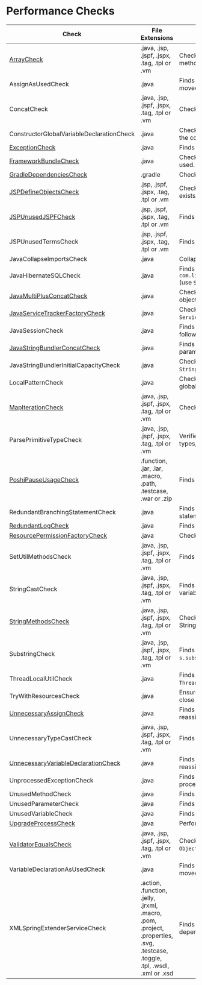 # Performance Checks

Check | File Extensions | Description
----- | --------------- | -----------
[ArrayCheck](check/array_check.markdown#arraycheck) | .java, .jsp, .jspf, .jspx, .tag, .tpl or .vm | Checks if performance can be improved by using different methods that can be used by collections. |
AssignAsUsedCheck | .java | Finds cases where an assign statement can be inlined or moved closer to where it is used. |
ConcatCheck | .java, .jsp, .jspf, .jspx, .tag, .tpl or .vm | Checks for correct use of `StringBundler.concat`. |
ConstructorGlobalVariableDeclarationCheck | .java | Checks that initial values of global variables are not set in the constructor. |
[ExceptionCheck](check/exception_check.markdown#exceptioncheck) | .java | Finds private methods that throw unnecessary exception. |
[FrameworkBundleCheck](check/framework_bundle_check.markdown#frameworkbundlecheck) | .java | Checks that `org.osgi.framework.Bundle.getHeaders()` is not used. |
[GradleDependenciesCheck](check/gradle_dependencies_check.markdown#gradledependenciescheck) | .gradle | Checks that modules are not depending on other modules. |
[JSPDefineObjectsCheck](check/jsp_define_objects_check.markdown#jspdefineobjectscheck) | .jsp, .jspf, .jspx, .tag, .tpl or .vm | Checks for unnecessary duplication of code that already exists in `defineObjects`. |
[JSPUnusedJSPFCheck](check/jsp_unused_jspf_check.markdown#jspunusedjspfcheck) | .jsp, .jspf, .jspx, .tag, .tpl or .vm | Finds `.jspf` files that are not used. |
JSPUnusedTermsCheck | .jsp, .jspf, .jspx, .tag, .tpl or .vm | Finds taglibs, variables and imports that are unused. |
JavaCollapseImportsCheck | .java | Collapses imports that use wildcard |
JavaHibernateSQLCheck | .java | Finds calls to `com.liferay.portal.kernel.dao.orm.Session.createSQLQuery` (use `Session.createSynchronizedSQLQuery` instead). |
[JavaMultiPlusConcatCheck](check/java_multi_plus_concat_check.markdown#javamultiplusconcatcheck) | .java | Checks that we do not concatenate more than 3 String objects. |
[JavaServiceTrackerFactoryCheck](check/java_service_tracker_factory_check.markdown#javaservicetrackerfactorycheck) | .java | Checks that there are no calls to deprecated method `ServiceTrackerFactory.open(java.lang.Class)`. |
JavaSessionCheck | .java | Finds unnecessary calls to `Session.flush()` (calls that are followed by `Session.clear()`). |
[JavaStringBundlerConcatCheck](check/java_string_bundler_concat_check.markdown#javastringbundlerconcatcheck) | .java | Finds calls to `StringBundler.concat` with less than 3 parameters. |
JavaStringBundlerInitialCapacityCheck | .java | Checks the initial capacity of new instances of `StringBundler`. |
LocalPatternCheck | .java | Checks that a `java.util.Pattern` variable is declared globally, so that it is initiated only once. |
[MapIterationCheck](check/map_iteration_check.markdown#mapiterationcheck) | .java, .jsp, .jspf, .jspx, .tag, .tpl or .vm | Checks that there are no unnecessary map iterations. |
ParsePrimitiveTypeCheck | .java, .jsp, .jspf, .jspx, .tag, .tpl or .vm | Verifies that `GetterUtil.parse*` is used to parse primitive types, when possible. |
[PoshiPauseUsageCheck](check/poshi_pause_usage_check.markdown#poshipauseusagecheck) | .function, .jar, .lar, .macro, .path, .testcase, .war or .zip | Finds missing comment with JIRA project when using `Pause`. |
RedundantBranchingStatementCheck | .java | Finds unnecessary branching (`break`, `continue` or `return`) statements. |
[RedundantLogCheck](check/redundant_log_check.markdown#redundantlogcheck) | .java | Finds unnecessary logs. |
[ResourcePermissionFactoryCheck](check/resource_permission_factory_check.markdown#resourcepermissionfactorycheck) | .java | Checks usage of `*ResourcePermissionFactory` classes. |
SetUtilMethodsCheck | .java, .jsp, .jspf, .jspx, .tag, .tpl or .vm | Finds cases of inefficient SetUtil operations. |
StringCastCheck | .java, .jsp, .jspf, .jspx, .tag, .tpl or .vm | Finds cases where a redundant `toString()` is called on variable type `String`. |
[StringMethodsCheck](check/string_methods_check.markdown#stringmethodscheck) | .java, .jsp, .jspf, .jspx, .tag, .tpl or .vm | Checks if performance can be improved by using different String operation methods. |
SubstringCheck | .java, .jsp, .jspf, .jspx, .tag, .tpl or .vm | Finds cases like `s.substring(1, s.length())` (use `s.substring(1)` instead). |
ThreadLocalUtilCheck | .java | Finds new instances of `java.lang.Thread` (use `ThreadLocalUtil.create` instead). |
TryWithResourcesCheck | .java | Ensures using Try-With-Resources statement to properly close the resource. |
[UnnecessaryAssignCheck](check/unnecessary_assign_check.markdown#unnecessaryassigncheck) | .java | Finds unnecessary assign statements (when it is either reassigned or returned right after). |
UnnecessaryTypeCastCheck | .java, .jsp, .jspf, .jspx, .tag, .tpl or .vm | Finds unnecessary Type Casting. |
[UnnecessaryVariableDeclarationCheck](check/unnecessary_variable_declaration_check.markdown#unnecessaryvariabledeclarationcheck) | .java | Finds unnecessary variable declarations (when it is either reassigned or returned right after). |
UnprocessedExceptionCheck | .java | Finds cases where an `Exception` is swallowed without being processed. |
UnusedMethodCheck | .java | Finds private methods that are not used. |
UnusedParameterCheck | .java | Finds parameters in private methods that are not used. |
UnusedVariableCheck | .java | Finds variables that are declared, but not used. |
[UpgradeProcessCheck](check/upgrade_process_check.markdown#upgradeprocesscheck) | .java | Performs several checks on `*UpgradeProcess` classes. |
[ValidatorEqualsCheck](check/validator_equals_check.markdown#validatorequalscheck) | .java, .jsp, .jspf, .jspx, .tag, .tpl or .vm | Checks that there are no calls to `Validator.equals(Object, Object)`. |
VariableDeclarationAsUsedCheck | .java | Finds cases where a variable declaration can be inlined or moved closer to where it is used. |
XMLSpringExtenderServiceCheck | .action, .function, .jelly, .jrxml, .macro, .pom, .project, .properties, .svg, .testcase, .toggle, .tpl, .wsdl, .xml or .xsd | Finds cases where Spring extender service is used as a dependency injection. |